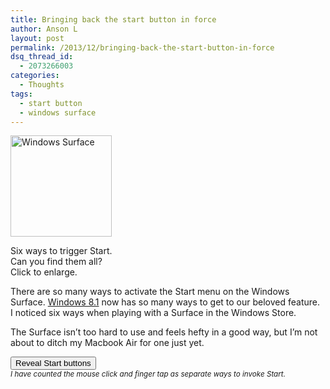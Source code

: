 ```yaml
---
title: Bringing back the start button in force
author: Anson L
layout: post
permalink: /2013/12/bringing-back-the-start-button-in-force
dsq_thread_id:
  - 2073266003
categories:
  - Thoughts
tags:
  - start button
  - windows surface
---
```

<div id="attachment_2812" style="width: 172px" class="wp-caption alignleft">
  <a href="https://ansonliu.com/wp-content/uploads/2013/12/hiddenStartButtons.jpg"><img class="wp-image-2812    " alt="Windows Surface" src="https://ansonliu.com/wp-content/uploads/2013/12/hiddenStartButtons-1024x1020.jpg" width="162" height="162" /></a><p class="wp-caption-text">
    Six ways to trigger Start. Can you find them all?<br /> Click to enlarge.
  </p>
</div>

There are so many ways to activate the Start menu on the Windows Surface. <a href="http://windows.microsoft.com/en-US/windows-8/where-is-start-menu" target="_blank">Windows 8.1</a> now has so many ways to get to our beloved feature.  
I noticed six ways when playing with a Surface in the Windows Store.

The Surface isn&#8217;t too hard to use and feels hefty in a good way, but I&#8217;m not about to ditch my Macbook Air for one just yet.

[<button>Reveal Start buttons</button>][1]  
<small><em>I have counted the mouse click and finger tap as separate ways to invoke Start. </em></small>

 [1]: https://ansonliu.com/wp-content/uploads/2013/12/revealedStartButtons.jpg